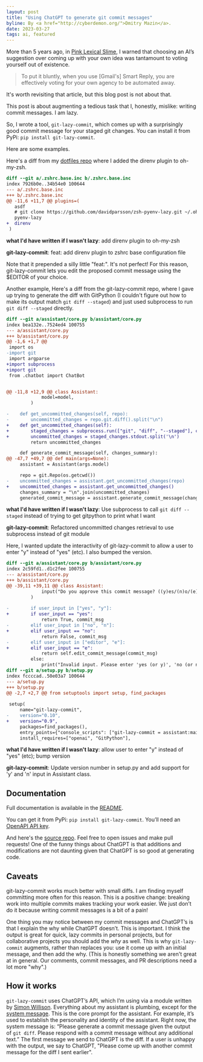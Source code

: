 ```yaml
---
layout: post
title: "Using ChatGPT to generate git commit messages"
byline: By <a href="http://cyberdemon.org/">Dmitry Mazin</a>.
date: 2023-03-27
tags: ai, featured
---
```

More than 5 years ago, in [Pink Lexical Slime](/2017/12/12/pink-lexical-slime.html), I warned that choosing an AI’s suggestion over coming up with your own idea was tantamount to voting yourself out of existence.

> To put it bluntly, when you use [Gmail's] Smart Reply, you are effectively voting for your own agency to be automated away.

It's worth revisiting that article, but this blog post is not about that.

This post is about augmenting a tedious task that I, honestly, mislike: writing commit messages. I am lazy.

So, I wrote a tool, `git-lazy-commit`, which comes up with a surprisingly good commit message for your staged git changes.
You can install it from PyPi: `pip install git-lazy-commit`.

Here are some examples.

Here's a diff from my [dotfiles repo](https://github.com/dmazin/dotfiles) where I added the direnv plugin to oh-my-zsh.
```diff
diff --git a/.zshrc.base.inc b/.zshrc.base.inc
index 7926b0e..34b54e0 100644
--- a/.zshrc.base.inc
+++ b/.zshrc.base.inc
@@ -11,6 +11,7 @@ plugins=(
   asdf
   # git clone https://github.com/davidparsson/zsh-pyenv-lazy.git ~/.oh-my-zsh/custom/plugins/pyenv-lazy
   pyenv-lazy
+  direnv
 )
```

**what I'd have written if I wasn't lazy**: add direnv plugin to oh-my-zsh

**git-lazy-commit**: feat: add direnv plugin to zshrc base configuration file

Note that it prepended a silly little "feat:". It's not perfect! For this reason, git-lazy-commit lets you edit the proposed commit message using the $EDITOR of your choice.

Another example, Here's a diff from the git-lazy-commit repo, where I gave up trying to generate the diff with GitPython (I couldn't figure out how to make its output match `git diff --staged`) and just used subprocess to run `git diff --staged` directly.
```diff
diff --git a/assistant/core.py b/assistant/core.py
index bea132e..7524ed4 100755
--- a/assistant/core.py
+++ b/assistant/core.py
@@ -1,6 +1,7 @@
 import os
-import git
 import argparse
+import subprocess
+import git
 from .chatbot import ChatBot


@@ -11,8 +12,9 @@ class Assistant:
             model=model,
         )

-    def get_uncommitted_changes(self, repo):
-        uncommitted_changes = repo.git.diff().split("\n")
+    def get_uncommitted_changes(self):
+        staged_changes = subprocess.run(["git", "diff", "--staged"], capture_output=True, text=True)
+        uncommitted_changes = staged_changes.stdout.split('\n')
         return uncommitted_changes

     def generate_commit_message(self, changes_summary):
@@ -47,7 +49,7 @@ def main(args=None):
     assistant = Assistant(args.model)

     repo = git.Repo(os.getcwd())
-    uncommitted_changes = assistant.get_uncommitted_changes(repo)
+    uncommitted_changes = assistant.get_uncommitted_changes()
     changes_summary = "\n".join(uncommitted_changes)
     generated_commit_message = assistant.generate_commit_message(changes_summary)
```

**what I'd have written if I wasn't lazy**: Use subprocess to call `git diff --staged` instead of trying to get gitpython to print what I want

**git-lazy-commit**: Refactored uncommitted changes retrieval to use subprocess instead of git module

Here, I wanted update the interactivity of git-lazy-commit to allow a user to enter "y" instead of "yes" (etc). I also bumped the version.
```diff
diff --git a/assistant/core.py b/assistant/core.py
index 2c59fd1..d1c2fee 100755
--- a/assistant/core.py
+++ b/assistant/core.py
@@ -39,11 +39,11 @@ class Assistant:
             input("Do you approve this commit message? ((y)es/(n)o/(e)ditor): ").strip().lower()
         )
 
-        if user_input in ["yes", "y"]:
+        if user_input == "yes":
             return True, commit_msg
-        elif user_input in ["no", "n"]:
+        elif user_input == "no":
             return False, commit_msg
-        elif user_input in ["editor", "e"]:
+        elif user_input == "e":
             return self.edit_commit_message(commit_msg)
         else:
             print("Invalid input. Please enter 'yes (or y)', 'no (or n)', or 'editor (or e)'.")
diff --git a/setup.py b/setup.py
index fccccad..50e03a7 100644
--- a/setup.py
+++ b/setup.py
@@ -2,7 +2,7 @@ from setuptools import setup, find_packages
 
 setup(
     name="git-lazy-commit",
-    version="0.10",
+    version="0.9",
     packages=find_packages(),
     entry_points={"console_scripts": ["git-lazy-commit = assistant:main"]},
     install_requires=["openai", "GitPython"],
```

**what I'd have written if I wasn't lazy**: allow user to enter "y" instead of "yes" (etc); bump version

**git-lazy-commit**: Update version number in setup.py and add support for 'y' and 'n' input in Assistant class.

## Documentation 
Full documentation is available in the [README](https://github.com/dmazin/git-lazy-commit/blob/main/README.md).

You can get it from PyPi: `pip install git-lazy-commit`. You’ll need an [OpenAPI API key](https://platform.openai.com/account/api-keys).

And here's the [source repo](https://github.com/dmazin/git-lazy-commit). Feel free to open issues and make pull requests! One of the funny things about ChatGPT is that additions and modifications are not daunting given that ChatGPT is so good at generating code.

## Caveats
git-lazy-commit works much better with small diffs. I am finding myself committing more often for this reason. This is a positive change: breaking work into multiple commits makes tracking your work easier. We just don’t do it because writing commit messages is a bit of a pain!

One thing you may notice between my commit messages and ChatGPT’s is that I explain the why while ChatGPT doesn’t. This is important. I think the output is great for quick, lazy commits in personal projects, but for collaborative projects you should add the *why* as well. This is why `git-lazy-commit` augments, rather than replaces you: use it come up with an initial message, and then add the why. (This is honestly something we aren't great at in general. Our comments, commit messages, and PR descriptions need a lot more "why".)

## How it works
`git-lazy-commit` uses ChatGPT’s API, which I’m using via a module written by [Simon Willison](https://til.simonwillison.net/gpt3/chatgpt-api). Everything about my assistant is plumbing, except for the [system message](https://platform.openai.com/docs/guides/chat/instructing-chat-models). This is the core prompt for the assistant. For example, it’s used to establish the personality and identity of the assistant. Right now, the system message is: “Please generate a commit message given the output of `git diff`. Please respond with a commit message without any additional text.” The first message we send to ChatGPT is the diff. If a user is unhappy with the output, we say to ChatGPT, "Please come up with another commit message for the diff I sent earlier".
